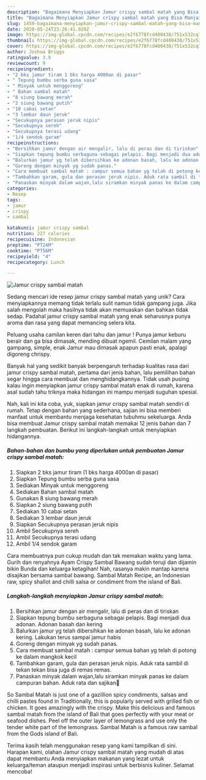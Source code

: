 ```yaml
---
description: "Bagaimana Menyiapkan Jamur crispy sambal matah yang Bisa Manjain Lidah"
title: "Bagaimana Menyiapkan Jamur crispy sambal matah yang Bisa Manjain Lidah"
slug: 1459-bagaimana-menyiapkan-jamur-crispy-sambal-matah-yang-bisa-manjain-lidah
date: 2020-05-24T23:26:41.020Z
image: https://img-global.cpcdn.com/recipes/e2f6778fcd400438/751x532cq70/jamur-crispy-sambal-matah-foto-resep-utama.jpg
thumbnail: https://img-global.cpcdn.com/recipes/e2f6778fcd400438/751x532cq70/jamur-crispy-sambal-matah-foto-resep-utama.jpg
cover: https://img-global.cpcdn.com/recipes/e2f6778fcd400438/751x532cq70/jamur-crispy-sambal-matah-foto-resep-utama.jpg
author: Joshua Briggs
ratingvalue: 3.9
reviewcount: 9
recipeingredient:
- "2 bks jamur tiram 1 bks harga 4000an di pasar"
- " Tepung bumbu serba guna sasa"
- " Minyak untuk menggoreng"
- " Bahan sambal matah"
- "8 siung bawang merah"
- "2 siung bawang putih"
- "10 cabai setan"
- "3 lembar daun jeruk"
- "Secukupnya perasan jeruk nipis"
- "Secukupnya sereh"
- "Secukupnya terasi udang"
- "1/4 sendok garam"
recipeinstructions:
- "Bersihkan jamur dengan air mengalir, lalu di peras dan di tiriskan"
- "Siapkan tepung bumbu serbaguna sebagai pelapis. Bagi menjadi dua adonan. Adonan basah dan kering"
- "Balurkan jamur yg telah dibersihkan ke adonan basah, lalu ke adonan kering. Lakukan terus sampai jamur habis"
- "Goreng dengan minyak yg sudah panas."
- "Cara membuat sambal matah : campur semua bahan yg telah di potong ke dalam mangkok kecil"
- "Tambahkan garam, gula dan perasan jeruk nipis. Aduk rata sambil di tekan tekan bisa juga di remas remas."
- "Panaskan minyak dalam wajan,lalu siramkan minyak panas ke dalam campuran bahan. Aduk rata dan sajikan🙂"
categories:
- Resep
tags:
- jamur
- crispy
- sambal

katakunci: jamur crispy sambal 
nutrition: 227 calories
recipecuisine: Indonesian
preptime: "PT24M"
cooktime: "PT56M"
recipeyield: "4"
recipecategory: Lunch

---
```



![Jamur crispy sambal matah](https://img-global.cpcdn.com/recipes/e2f6778fcd400438/751x532cq70/jamur-crispy-sambal-matah-foto-resep-utama.jpg)

Sedang mencari ide resep jamur crispy sambal matah yang unik? Cara menyiapkannya memang tidak terlalu sulit namun tidak gampang juga. Jika salah mengolah maka hasilnya tidak akan memuaskan dan bahkan tidak sedap. Padahal jamur crispy sambal matah yang enak seharusnya punya aroma dan rasa yang dapat memancing selera kita.

Peluang usaha camilan keren dari tahu dan jamur ! Punya jamur keburu berair dan ga bisa dimasak, mending dibuat ngemil. Cemilan malam yang gampang, simple, enak Jamur mau dimasak apapun pasti enak, apalagi digoreng chrispy.

Banyak hal yang sedikit banyak berpengaruh terhadap kualitas rasa dari jamur crispy sambal matah, pertama dari jenis bahan, lalu pemilihan bahan segar hingga cara membuat dan menghidangkannya. Tidak usah pusing kalau ingin menyiapkan jamur crispy sambal matah enak di rumah, karena asal sudah tahu triknya maka hidangan ini mampu menjadi suguhan spesial.


Nah, kali ini kita coba, yuk, siapkan jamur crispy sambal matah sendiri di rumah. Tetap dengan bahan yang sederhana, sajian ini bisa memberi manfaat untuk membantu menjaga kesehatan tubuhmu sekeluarga. Anda bisa membuat Jamur crispy sambal matah memakai 12 jenis bahan dan 7 langkah pembuatan. Berikut ini langkah-langkah untuk menyiapkan hidangannya.

<!--inarticleads1-->

##### Bahan-bahan dan bumbu yang diperlukan untuk pembuatan Jamur crispy sambal matah:

1. Siapkan 2 bks jamur tiram (1 bks harga 4000an di pasar)
1. Siapkan  Tepung bumbu serba guna sasa
1. Sediakan  Minyak untuk menggoreng
1. Sediakan  Bahan sambal matah
1. Gunakan 8 siung bawang merah
1. Siapkan 2 siung bawang putih
1. Sediakan 10 cabai setan
1. Sediakan 3 lembar daun jeruk
1. Siapkan Secukupnya perasan jeruk nipis
1. Ambil Secukupnya sereh
1. Ambil Secukupnya terasi udang
1. Ambil 1/4 sendok garam


Cara membuatnya pun cukup mudah dan tak memakan waktu yang lama. Gurih dan renyahnya Ayam Crispy Sambal Bawang sudah teruji dan dijamin bikin Bunda dan keluarga ketagihan! Nah, rasanya makin mantap karena disajikan bersama sambal bawang. Sambal Matah Recipe, an Indonesian raw, spicy shallot and chilli salsa or condiment from the island of Bali. 

<!--inarticleads2-->

##### Langkah-langkah menyiapkan Jamur crispy sambal matah:

1. Bersihkan jamur dengan air mengalir, lalu di peras dan di tiriskan
1. Siapkan tepung bumbu serbaguna sebagai pelapis. Bagi menjadi dua adonan. Adonan basah dan kering
1. Balurkan jamur yg telah dibersihkan ke adonan basah, lalu ke adonan kering. Lakukan terus sampai jamur habis
1. Goreng dengan minyak yg sudah panas.
1. Cara membuat sambal matah : campur semua bahan yg telah di potong ke dalam mangkok kecil
1. Tambahkan garam, gula dan perasan jeruk nipis. Aduk rata sambil di tekan tekan bisa juga di remas remas.
1. Panaskan minyak dalam wajan,lalu siramkan minyak panas ke dalam campuran bahan. Aduk rata dan sajikan🙂


So Sambal Matah is just one of a gazillion spicy condiments, salsas and chilli pastes found in Traditionally, this is popularly served with grilled fish or chicken. It goes amazingly with the crispy. Make this delicious and famous sambal matah from the island of Bali that goes perfectly with your meat or seafood dishes. Peel off the outer layer of lemongrass and use only the tender white part of the lemongrass. Sambal Matah is a famous raw sambal from the Gods island of Bali. 

Terima kasih telah menggunakan resep yang kami tampilkan di sini. Harapan kami, olahan Jamur crispy sambal matah yang mudah di atas dapat membantu Anda menyiapkan makanan yang lezat untuk keluarga/teman ataupun menjadi inspirasi untuk berbisnis kuliner. Selamat mencoba!
